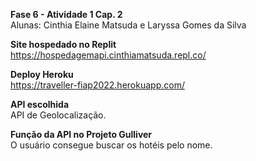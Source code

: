 <b>Fase 6 - Atividade 1 Cap. 2</b><br>
Alunas: Cinthia Elaine Matsuda e Laryssa Gomes da Silva

<b>Site hospedado no Replit</b><br>
https://hospedagemapi.cinthiamatsuda.repl.co/

<b>Deploy Heroku</b><br>
https://traveller-fiap2022.herokuapp.com/

<b>API escolhida</b><br>
API de Geolocalização.

<b>Função da API no Projeto Gulliver</b><br>
O usuário consegue buscar os hotéis pelo nome.
